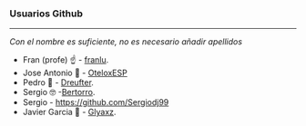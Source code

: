 ### Usuarios Github
----

*Con el nombre es suficiente, no es necesario añadir apellidos*

- Fran (profe) :point_up: - [franlu](https://github.com/franlu).
- Jose Antonio 🧐 - [OteloxESP](https://github.com/OteloxESP)
- Pedro 🤨 - [Dreufter](https://github.com/Dreufter).
- Sergio 🤓 -[Bertorro](https://github.com/Sergio-Jurado).
- Sergio - https://github.com/Sergiodj99
- Javier Garcia 🐧 - [Glyaxz](https://github.com/glyaxz).

